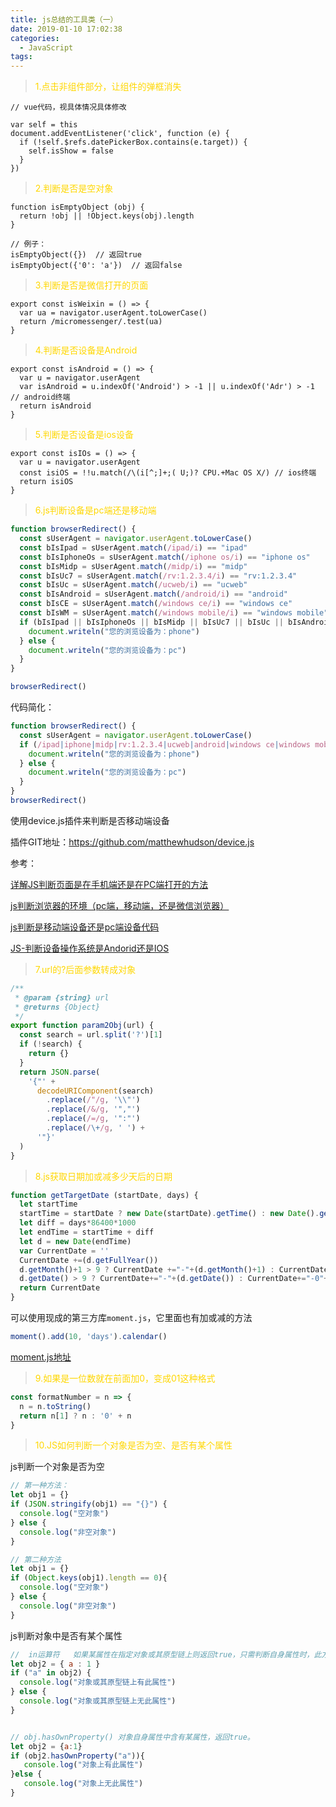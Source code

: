 ```yaml
---
title: js总结的工具类（一）
date: 2019-01-10 17:02:38
categories:
  - JavaScript
tags: 
---
```


> <font color="gold">1.点击非组件部分，让组件的弹框消失</font>

```
// vue代码，视具体情况具体修改

var self = this
document.addEventListener('click', function (e) {
  if (!self.$refs.datePickerBox.contains(e.target)) {
    self.isShow = false
  }
})

```

> <font color="gold">2.判断是否是空对象</font>

```
function isEmptyObject (obj) {
  return !obj || !Object.keys(obj).length
}

// 例子：
isEmptyObject({})  // 返回true
isEmptyObject({'0': 'a'})  // 返回false
```

> <font color="gold">3.判断是否是微信打开的页面</font>
```
export const isWeixin = () => {
  var ua = navigator.userAgent.toLowerCase()
  return /micromessenger/.test(ua)
}
```

> <font color="gold">4.判断是否设备是Android</font>
```
export const isAndroid = () => {
  var u = navigator.userAgent
  var isAndroid = u.indexOf('Android') > -1 || u.indexOf('Adr') > -1  // android终端
  return isAndroid
}
```

> <font color="gold">5.判断是否设备是ios设备</font>
```
export const isIOs = () => {
  var u = navigator.userAgent
  const isiOS = !!u.match(/\(i[^;]+;( U;)? CPU.+Mac OS X/) // ios终端
  return isiOS
}
```

> <font color="gold">6.js判断设备是pc端还是移动端</font>
```js
function browserRedirect() {
  const sUserAgent = navigator.userAgent.toLowerCase()
  const bIsIpad = sUserAgent.match(/ipad/i) == "ipad"
  const bIsIphoneOs = sUserAgent.match(/iphone os/i) == "iphone os"
  const bIsMidp = sUserAgent.match(/midp/i) == "midp"
  const bIsUc7 = sUserAgent.match(/rv:1.2.3.4/i) == "rv:1.2.3.4"
  const bIsUc = sUserAgent.match(/ucweb/i) == "ucweb"
  const bIsAndroid = sUserAgent.match(/android/i) == "android"
  const bIsCE = sUserAgent.match(/windows ce/i) == "windows ce"
  const bIsWM = sUserAgent.match(/windows mobile/i) == "windows mobile"
  if (bIsIpad || bIsIphoneOs || bIsMidp || bIsUc7 || bIsUc || bIsAndroid || bIsCE || bIsWM) {
    document.writeln("您的浏览设备为：phone")
  } else {
    document.writeln("您的浏览设备为：pc")
  }
}

browserRedirect()
```
代码简化：
```js
function browserRedirect() {
  const sUserAgent = navigator.userAgent.toLowerCase()
  if (/ipad|iphone|midp|rv:1.2.3.4|ucweb|android|windows ce|windows mobile/.test(sUserAgent)) {
    document.writeln("您的浏览设备为：phone")
  } else {
    document.writeln("您的浏览设备为：pc")
  }
}
browserRedirect()
```
使用device.js插件来判断是否移动端设备

插件GIT地址：https://github.com/matthewhudson/device.js

参考：

[详解JS判断页面是在手机端还是在PC端打开的方法](https://www.jb51.net/article/160272.htm)

[js判断浏览器的环境（pc端，移动端，还是微信浏览器）](https://www.jb51.net/article/178066.htm)

[js判断是移动端设备还是pc端设备代码](https://www.51xuediannao.com/javascript/jspdsyddsbhspcdsbdm_996.html)

[JS-判断设备操作系统是Andorid还是IOS](https://blog.csdn.net/wang704987562/article/details/85227319)

> <font color="gold">7.url的?后面参数转成对象</font>
```js
/**
 * @param {string} url
 * @returns {Object}
 */
export function param2Obj(url) {
  const search = url.split('?')[1]
  if (!search) {
    return {}
  }
  return JSON.parse(
    '{"' +
      decodeURIComponent(search)
        .replace(/"/g, '\\"')
        .replace(/&/g, '","')
        .replace(/=/g, '":"')
        .replace(/\+/g, ' ') +
      '"}'
  )
}
```

> <font color="gold">8.js获取日期加或减多少天后的日期</font>
```js
function getTargetDate (startDate, days) {
  let startTime
  startTime = startDate ? new Date(startDate).getTime() : new Date().getTime()
  let diff = days*86400*1000
  let endTime = startTime + diff
  let d = new Date(endTime)
  var CurrentDate = ''
  CurrentDate +=(d.getFullYear())
  d.getMonth()+1 > 9 ? CurrentDate +="-"+(d.getMonth()+1) : CurrentDate +="-0"+(d.getMonth()+1)
  d.getDate() > 9 ? CurrentDate+="-"+(d.getDate()) : CurrentDate+="-0"+(d.getDate())
  return CurrentDate
}
```
可以使用现成的第三方库<code>moment.js</code>，它里面也有加或减的方法
```js
moment().add(10, 'days').calendar()
```

[moment.js地址](http://momentjs.cn/)

> <font color="gold">9.如果是一位数就在前面加0，变成01这种格式</font>
```js
const formatNumber = n => {
  n = n.toString()
  return n[1] ? n : '0' + n
}
```

> <font color="gold">10.JS如何判断一个对象是否为空、是否有某个属性</font>

js判断一个对象是否为空

```js
// 第一种方法：
let obj1 = {}
if (JSON.stringify(obj1) == "{}") {
  console.log("空对象")
} else {
  console.log("非空对象")
}

// 第二种方法
let obj1 = {}
if (Object.keys(obj1).length == 0){   
  console.log("空对象")
} else {
  console.log("非空对象")
}
```

js判断对象中是否有某个属性

```js
//  in运算符   如果某属性在指定对象或其原型链上则返回true，只需判断自身属性时，此方法不适用。
let obj2 = { a : 1 }
if ("a" in obj2) {
  console.log("对象或其原型链上有此属性")
} else {
  console.log("对象或其原型链上无此属性")
}


// obj.hasOwnProperty() 对象自身属性中含有某属性，返回true。
let obj2 = {a:1}
if (obj2.hasOwnProperty("a")){
   console.log("对象上有此属性")
}else {
   console.log("对象上无此属性")
}
```